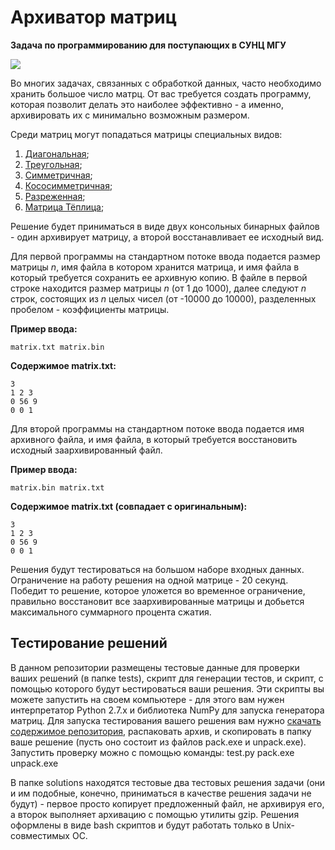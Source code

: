 Архиватор матриц
=====================
**Задача по программированию для поступающих в СУНЦ МГУ**

![](http://i.imgur.com/qUBFS4f.png)

Во многих задачах, связанных с обработкой данных, часто необходимо хранить большое число матрц. От вас требуется создать программу, которая позволит делать это наиболее эффективно - а именно, архивировать их с минимально возможным размером.

Среди матриц могут попадаться матрицы специальных видов:

1. [Диагональная](http://ru.wikipedia.org/wiki/Диагональная\_матрица);
2. [Треугольная](http://ru.wikipedia.org/wiki/Треугольная\_матрица);
3. [Симметричная](http://ru.wikipedia.org/wiki/Симметричная\_матрица);
4. [Кососимметричная](http://ru.wikipedia.org/wiki/Кососимметричная\_матрица);
5. [Разреженная](http://ru.wikipedia.org/wiki/Разреженная\_матрица);
6. [Матрица Тёплица](http://ru.wikipedia.org/wiki/Матрица\_Теплица);

Решение будет приниматься в виде двух консольных бинарных файлов - один архивирует матрицу, а второй восстанавливает ее исходный вид.

Для первой программы на стандартном потоке ввода подается размер матрицы _n_, имя файла в котором хранится матрица, и имя файла в который требуется сохранить ее архивную копию. В файле в первой строке находится размер матрицы _n_ (от 1 до 1000), далее следуют _n_ строк, состоящих из _n_ целых чисел (от -10000 до 10000), разделенных пробелом - коэффициенты матрицы.

**Пример ввода:**

	matrix.txt matrix.bin

**Содержимое matrix.txt:**

	3
	1 2 3
	0 56 9
	0 0 1

Для второй программы на стандартном потоке ввода подается имя архивного файла, и имя файла, в который требуется восстановить исходный заархивированный файл.

**Пример ввода:**

	matrix.bin matrix.txt

**Содержимое matrix.txt (совпадает с оригинальным):**

	3
	1 2 3
	0 56 9
	0 0 1

Решения будут тестироваться на большом наборе входных данных. Ограничение на работу решения на одной матрице - 20 секунд. Победит то решение, которое уложется во временное ограничение, правильно восстановит все заархивированные матрицы и добьется максимального суммарного процента сжатия. 

Тестирование решений
------

В данном репозитории размещены тестовые данные для проверки ваших решений (в папке tests), скрипт для генерации тестов, и скрипт, с помощью которого будут ьестироваться ваши решения. Эти скрипты вы можете запустить на своем компьютере - для этого вам нужен интерпретатор Python 2.7.x и библиотека NumPy для запуска генератора матриц. 
Для запуска тестирования вашего решения вам нужно [скачать содержимое репозитория](https://github.com/MAD-GooZe/matrix-archiever-test/archive/master.zip), распаковать архив, и скопировать в папку ваше решение (пусть оно состоит из файлов pack.exe и unpack.exe). Запустить проверку можно с помощью команды:
	test.py pack.exe unpack.exe

В папке solutions находятся тестовые два тестовых решения задачи (они и им подобные, конечно, приниматься в качестве решения задачи не будут) - первое просто копирует предложенный файл, не архивируя его, а второк выполняет архивацию с помощью утилиты gzip. Решения оформлены в виде bash скриптов и будут работать только в Unix-совместимых ОС.


